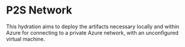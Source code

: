 # P2S Network  

This hydration aims to deploy the artifacts necessary locally and within Azure for connecting to a private Azure network, with an unconfigured virtual machine.